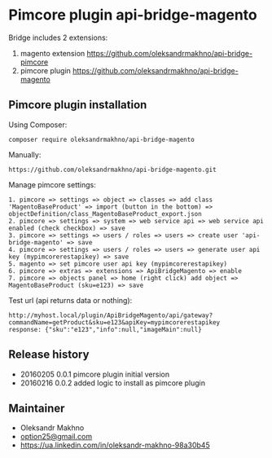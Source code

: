 # Pimcore plugin api-bridge-magento 

Bridge includes 2 extensions: 

1. magento extension https://github.com/oleksandrmakhno/api-bridge-pimcore 
2. pimcore plugin https://github.com/oleksandrmakhno/api-bridge-magento

## Pimcore plugin installation

Using Composer:  

```
composer require oleksandrmakhno/api-bridge-magento
```

Manually: 

```
https://github.com/oleksandrmakhno/api-bridge-magento.git
```

Manage pimcore settings: 

```
1. pimcore => settings => object => classes => add class 'MagentoBaseProduct' => import (button in the bottom) => objectDefinition/class_MagentoBaseProduct_export.json 
2. pimcore => settings => system => web service api => web service api enabled (check checkbox) => save 
3. pimcore => settings => users / roles => users => create user 'api-bridge-magento' => save 
4. pimcore => settings => users / roles => users => generate user api key (mypimcorerestapikey) => save 
5. magento => set pimcore user api key (mypimcorerestapikey)
6. pimcore => extras => extensions => ApiBridgeMagento => enable
7. pimcore => objects panel => home (right click) add object => MagentoBaseProduct (sku=e123) => save 
```

Test url (api returns data or nothing): 

```
http://myhost.local/plugin/ApiBridgeMagento/api/gateway?commandName=getProduct&sku=e123&apiKey=mypimcorerestapikey 
response: {"sku":"e123","info":null,"imageMain":null}
```

## Release history

* 20160205 0.0.1 pimcore plugin initial version 
* 20160216 0.0.2 added logic to install as pimcore plugin 

## Maintainer 
* Oleksandr Makhno
* option25@gmail.com 
* <a href='https://ua.linkedin.com/in/oleksandr-makhno-98a30b45'>https://ua.linkedin.com/in/oleksandr-makhno-98a30b45</a>
